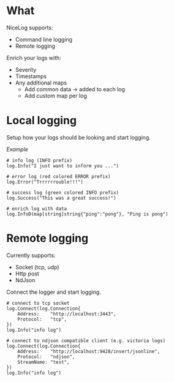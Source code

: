 # What

NiceLog supports:

- Command line logging
- Remote logging

Enrich your logs with:

- Severity
- Timestamps
- Any additional maps
    - Add common data -> added to each log
    - Add custom map per log

# Local logging

Setup how your logs should be looking and start logging.

*Example*

```
# info log (INFO prefix)
log.Info("I just want to inform you ...")

# error log (red colored ERROR prefix)
log.Error("Trrrrrrouble!!!")

# success log (green colored INFO prefix)
log.Success("This was a great success!")

# enrich log with data
log.InfoD(map[string]string{"ping":"pong"}, "Ping is pong")
```

# Remote logging

Currently supports:
- Socket (tcp, udp)
- Http post
- NdJson

Connect the logger and start logging.

```
# connect to tcp socket
log.Connect(log.Connection{
    Address:    "http://localhost:3443",
    Protocol:   "tcp",
})
log.Info("info log")

# connect to ndjson compatible client (e.g. victoria logs)
log.Connect(log.Connection{
    Address:    "http://localhost:9428/insert/jsonline",
    Protocol:   "ndjson",
    StreamName: "test",
})
log.Info("info log")
```
